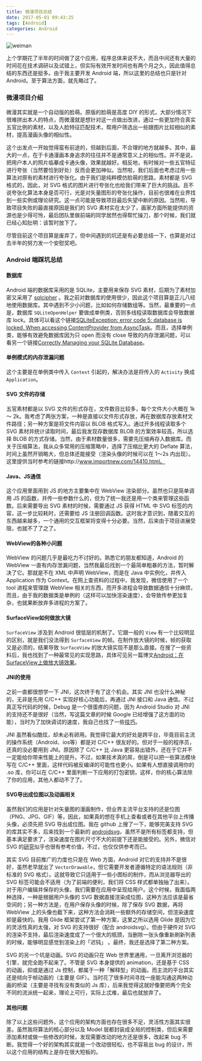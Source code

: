 ```yaml
---
title: 微漫项目总结
date: 2017-05-01 09:43:25
tags: [Android]
categories: Android
---
```


![weiman](/images/2017-5-1/weiman.png)

上个学期花了半年的时间做了这个应用，程序总体来说不大，而且中间还有大量的时间花在技术调研以及试错上，但实际有效开发时间也有两个月之久，因此值得总结的东西还是挺多。由于我主要开发 Android 端，所以这里的总结也只是针对 Android。至于算法方面，就先略过了。

<!--more-->

### 微漫项目介绍

微漫其实就是一个自动版的脸萌。原版的脸萌是高度 DIY 的形式，大部分情况下很难拼出本人的特点，而微漫就是想针对这一点做出改进，通过一些更加符合真实五官比例的素材，以及人脸特征匹配技术，帮用户筛选出一些跟图片比较相似的素材，提高漫画头像的相似性。

这个出发点一开始觉得蛮有前途的，但越到后面，不合理的地方就越多。其中，最大的一点，在于卡通漫画本身追求的往往并不是通常意义上的相似性。并不是说，把用户本人的照片临摹成卡通头像，效果就越好。相反地，有时候对一些五官特征进行夸张（当然要恰到好处）反而会更加神似。当然啦，我们后面也考虑过用一些算法对原有的素材进行夸张化。由于我们是纯粹模仿脸萌的思路，素材都是 SVG 格式的，因此，对 SVG 格式的图片进行夸张化也给我们带来了巨大的挑战。且不说夸张化算法本身是否可行，光是对矢量图形的夸张化操作，目前也很难在业界找到一些实例或理论研究。这一点可能是导致项目最后失望中断的原因。当然啦，导致项目失败的最直接原因是我们的 SVG 素材实在太少了，画家方面所能提供的资源也是少得可怜，最后团队里做前端的同学居然也得帮忙操刀，那个时候，我们就已经心知肚明：该暂时放下了。

尽管目前这个项目算是废弃了，但中间遇到的坑还是有必要总结一下，也算是对过去半年的努力发一个安慰奖吧。

### Android 端踩坑总结

#### 数据库

Android 端的数据库采用的是 SQLite，主要用来保存 SVG 素材，后期为了素材加密又采用了 [sqlcipher](https://github.com/sqlcipher/android-database-sqlcipher) 。我之前对数据库的使用很少，因此这个项目算是正儿八经地使用数据库。其中遇到不少小问题，比如如何存储数组等。当然，最重要的一点是，数据库 `SQLiteOpenHelper` 要做成单例类，否则多线程读取数据库会导致数据库 lock。具体可以看这个链接[SQLiteException: error code 5: database is locked. When accessing ContentProvider from AsyncTask](http://stackoverflow.com/questions/18673994/sqliteexception-error-code-5-database-is-locked-when-accessing-contentprovide)。而且，选择单例类，能够有效避免数据库因为只 open 而没有 close 导致的内存泄漏问题，可以看另一个链接[Correctly Managing your SQLite Database](http://www.androiddesignpatterns.com/2012/05/correctly-managing-your-sqlite-database.html)。

#### 单例模式的内存泄漏问题

这个主要是在单例类中传入 `Context` 引起的，解决办法是将传入的 `Activity` 换成 `Application`。

#### SVG 文件的存储

五官素材都是以 SVG 文件的形式存在，文件数目比较多，每个文件大小大概在 1k ～ 2k。我考虑了两张方案，一种是直接以文件形式存放，再在数据库存放素材文件路径；另一种方案是将文件内容以 BLOB 格式写入。通过开多线程读取多个 SVG 素材并统计读取时间，最后我发现存数据库 BLOB 的方案效率较高，所以选择 BLOB 的方式存储。当然，由于素材数量很多，需要先压缩再存入数据库。而关于压缩算法，我从众多常用的压缩策略中，选择了压缩比更大的 Deflate 算法，时间上虽然开销略大，但总体还能接受（渲染头像的时候可以在 1～2s 内出现）。这里提供当时参考的链接http://www.importnew.com/14410.html。

####  Java、JS通信

这个应用里面用到 JS 的地方主要集中在 WebView 渲染部分。虽然也只是简单调用 JS 的函数，并传一些参数什么的，但为了统一我还是用一个类来管理这些函数。后来需要导出 SVG 素材的时候，需要通过 JS 获得 HTML 中 SVG 标签的内容，这一步比较耗时，还需要给 JS 注册回调函数。这时我才意识到，随着交互的东西越来越多，一个通用的交互框架将变得十分必要。当然，后来由于项目进展受阻，也就不了了之了。

#### WebView的各种小问题

WebView 的问题几乎是最吃力不讨好的。熟悉它的朋友都知道，Android 的 WebView 一直有内存泄漏问题，当然我最后找到一个最简单粗暴的方法，暂时解决了它。那就是不在 XML 中声明 WebView，而是在 Java 中实例化，并传入 Application 作为 Context。在网上查资料的过程中，我发现，微信使用了一个 tool 进程来管理跟 WebView 相关的东西，而开多进程会导致数据通信十分麻烦，而且，由于我的数据类是单例的（这样可以加快渲染速度），会导致传参更加复杂，也就果断放弃多进程的方案了。

#### SurfaceView如何做放大镜

`SurfaceView` 涉及到 Android 很低层的机制了。它跟一般的 `View` 有一个比较明显的区别，就是我们没法得到 `SurfaceView` 的帧。在制作放大镜的时候，帧的获取又是必须的，结果导致 `SurfaceView` 的放大镜实现不是那么直接。在搜了一些资料后，我也找到了一种最常见的实现思路，具体可见另一篇博文[Android：在SurfaceView上做放大镜效果](http://jermmy.xyz/2016/10/23/2016-10-23-Android-SurfaceView%E5%81%9A%E6%94%BE%E5%A4%A7%E9%95%9C%E6%95%88%E6%9E%9C/)。

#### JNI的使用

之前一直都很想学一下 JNI，这次终于有了这个机会。其实 JNI 也没什么神秘的，无非是先用 C/C++ 实现好核心功能后，再通过 JNI 接口和 Java 通信。不过真正写代码的时候，Debug 是一个很蛋疼的问题，因为 Android Studio 对 JNI 的支持还不是很好（当然，写这篇文章的时候 Google 已经增强了这方面的功能），当时为了加快调试的速度，我自己也找了一些[技巧](http://jermmy.xyz/2016/07/08/2016-7-8-Shell%E5%B7%A5%E5%85%B7-shell%E8%84%9A%E6%9C%AC%E8%B7%91adb%E5%91%BD%E4%BB%A4/)。

JNI 虽然看似酷炫，却未必有卵用。我觉得它最大的好处是跨平台，毕竟目前主流的操作系统（Android、ios等）都是对 C/C++ 很友好的。但对于一般的程序员，还真的没必要用到 JNI。原因除了 C/C++ 比 Java 更容易出错外，还在于它并不一定能给你带来性能上的提升。不过，如果技术真的屌，倒是可以把一些算法模块写在 C/C++ 里面，这样代码被反编译的可能性也更小。如果有人想直接调用你的 .so 库，你可以在 C/C++ 里面判断一下应用的打包密钥，这样，你的核心算法除了你的应用，其他人都动不了了。

#### SVG导出成位图以及动画相关

虽然我们的应用是针对矢量图的漫画制作，但业界主流平台支持的还是位图（PNG、JPG、GIF）等，因此，如果真的想在手机上查看或者在其他平台上传播头像，必须先把 SVG 导出成位图。我在 github 上搜了一下，能够完美支持 SVG 的库其实不多，后来找到一个最新的 [androidsvg](https://github.com/BigBadaboom/androidsvg)，虽然不是所有标签都支持，但基本满足要求了，渲染速度在图片尺寸不大的前提下还是能接受的。另外，微信对 SVG 的[研究](http://www.jcodecraeer.com/a/anzhuokaifa/androidkaifa/2015/0909/3433.html)似乎也很有参考价值，不过，也仅仅供参考而已。

其实 SVG 目前推广的力度也只是在 Web 方面，Android 对它的支持并不是很好，虽然老早就出了 `VectorDrawable`，但它需要开发者遵循特定的语法规则（非标准的 SVG 格式）。这就导致它只适用于一些小图标的制作，而从浏览器导出的 SVG 标签可能会不适用（为了前端的便利，我们将 CSS 样式都单独抽了出来）。对于用户编辑并保存的头像，我们需要在应用中呈现给用户。这个时候，我面临两种选择，一种是根据用户头像的 SVG 数据直接渲染成位图，这种方法应该是最省空间的；另一种方法是，在用户保存头像的时候，除了保存 SVG 数据，再将 WebView 上的头像也截下来，这种方法会消耗一些额外的存储空间，但渲染速度却是最快的。我用 Glide 框架尝试了第一种方案，这里之所以选用 Glide 是因为它的灵活性真的太强，对 SVG 的支持很好（配合 androidsvg）。但由于硬件对 SVG 的渲染不支持，最后渲染速度成了一个很大的瓶颈，当删除一张头像重新刷新列表的时候，能够明显感觉到渲染上的「迟钝」 。最终，我还是选择了第二种方案。

SVG 的另一个坑是动画。SVG 的动画只在 Web 世界里通用，一旦离开浏览器的引擎，就完全跑不起来了。不管是 SVG 本身提供的 animation，还是基于 CSS 的动画，抑或是通过 Js 控制，都属于一种「解释型」的动画。而主流的平台其实还是倾向于帧动画的（主要是 GIF）。当时花了很多时间寻找一座能沟通这两种动画的桥梁（主要是寻找有没有类似的 Js 库），后来我觉得这就好像要把两个完全不同的流派统一起来，理论上可行，实际上忒难，最后也就放弃了。

#### 其他问题

除了以上这些问题外，这个应用的架构方面也存在很多不足，灵活性方面其实很差。虽然我将算法的核心部分以及 Model 层都封装成全局的控制类，但后来需要添加素材或做一些修改的时候，发现需要改动的地方还是很多，改起来 bug 不断。我觉得一个好的架构其实就是一个改动很轻松，也不容易出 bug 的设计，所以这个应用的结构上是存在很大短板的。











